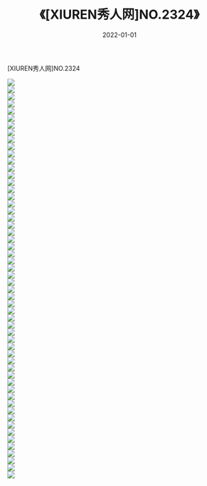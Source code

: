 ﻿---
layout: post
title:  《[XIUREN秀人网]NO.2324》
date:   2022-01-01
img: http://img.660000.xyz/Sharelink/秀人网/秀人网第03部分/[XIUREN秀人网]NO.2324/000.jpg
categories: [美女, 清纯, 唯美]
---

[XIUREN秀人网]NO.2324

 ![](http://img.660000.xyz/Sharelink/秀人网/秀人网第03部分/[XIUREN秀人网]NO.2324/001.jpg) <br>![](http://img.660000.xyz/Sharelink/秀人网/秀人网第03部分/[XIUREN秀人网]NO.2324/002.jpg) <br>![](http://img.660000.xyz/Sharelink/秀人网/秀人网第03部分/[XIUREN秀人网]NO.2324/003.jpg) <br>![](http://img.660000.xyz/Sharelink/秀人网/秀人网第03部分/[XIUREN秀人网]NO.2324/004.jpg) <br>![](http://img.660000.xyz/Sharelink/秀人网/秀人网第03部分/[XIUREN秀人网]NO.2324/005.jpg) <br>![](http://img.660000.xyz/Sharelink/秀人网/秀人网第03部分/[XIUREN秀人网]NO.2324/006.jpg) <br>![](http://img.660000.xyz/Sharelink/秀人网/秀人网第03部分/[XIUREN秀人网]NO.2324/007.jpg) <br>![](http://img.660000.xyz/Sharelink/秀人网/秀人网第03部分/[XIUREN秀人网]NO.2324/008.jpg) <br>![](http://img.660000.xyz/Sharelink/秀人网/秀人网第03部分/[XIUREN秀人网]NO.2324/009.jpg) <br>![](http://img.660000.xyz/Sharelink/秀人网/秀人网第03部分/[XIUREN秀人网]NO.2324/010.jpg) <br>![](http://img.660000.xyz/Sharelink/秀人网/秀人网第03部分/[XIUREN秀人网]NO.2324/011.jpg) <br>![](http://img.660000.xyz/Sharelink/秀人网/秀人网第03部分/[XIUREN秀人网]NO.2324/012.jpg) <br>![](http://img.660000.xyz/Sharelink/秀人网/秀人网第03部分/[XIUREN秀人网]NO.2324/013.jpg) <br>![](http://img.660000.xyz/Sharelink/秀人网/秀人网第03部分/[XIUREN秀人网]NO.2324/014.jpg) <br>![](http://img.660000.xyz/Sharelink/秀人网/秀人网第03部分/[XIUREN秀人网]NO.2324/015.jpg) <br>![](http://img.660000.xyz/Sharelink/秀人网/秀人网第03部分/[XIUREN秀人网]NO.2324/016.jpg) <br>![](http://img.660000.xyz/Sharelink/秀人网/秀人网第03部分/[XIUREN秀人网]NO.2324/017.jpg) <br>![](http://img.660000.xyz/Sharelink/秀人网/秀人网第03部分/[XIUREN秀人网]NO.2324/018.jpg) <br>![](http://img.660000.xyz/Sharelink/秀人网/秀人网第03部分/[XIUREN秀人网]NO.2324/019.jpg) <br>![](http://img.660000.xyz/Sharelink/秀人网/秀人网第03部分/[XIUREN秀人网]NO.2324/020.jpg) <br>![](http://img.660000.xyz/Sharelink/秀人网/秀人网第03部分/[XIUREN秀人网]NO.2324/021.jpg) <br>![](http://img.660000.xyz/Sharelink/秀人网/秀人网第03部分/[XIUREN秀人网]NO.2324/022.jpg) <br>![](http://img.660000.xyz/Sharelink/秀人网/秀人网第03部分/[XIUREN秀人网]NO.2324/023.jpg) <br>![](http://img.660000.xyz/Sharelink/秀人网/秀人网第03部分/[XIUREN秀人网]NO.2324/024.jpg) <br>![](http://img.660000.xyz/Sharelink/秀人网/秀人网第03部分/[XIUREN秀人网]NO.2324/025.jpg) <br>![](http://img.660000.xyz/Sharelink/秀人网/秀人网第03部分/[XIUREN秀人网]NO.2324/026.jpg) <br>![](http://img.660000.xyz/Sharelink/秀人网/秀人网第03部分/[XIUREN秀人网]NO.2324/027.jpg) <br>![](http://img.660000.xyz/Sharelink/秀人网/秀人网第03部分/[XIUREN秀人网]NO.2324/028.jpg) <br>![](http://img.660000.xyz/Sharelink/秀人网/秀人网第03部分/[XIUREN秀人网]NO.2324/029.jpg) <br>![](http://img.660000.xyz/Sharelink/秀人网/秀人网第03部分/[XIUREN秀人网]NO.2324/030.jpg) <br>![](http://img.660000.xyz/Sharelink/秀人网/秀人网第03部分/[XIUREN秀人网]NO.2324/031.jpg) <br>![](http://img.660000.xyz/Sharelink/秀人网/秀人网第03部分/[XIUREN秀人网]NO.2324/032.jpg) <br>![](http://img.660000.xyz/Sharelink/秀人网/秀人网第03部分/[XIUREN秀人网]NO.2324/033.jpg) <br>![](http://img.660000.xyz/Sharelink/秀人网/秀人网第03部分/[XIUREN秀人网]NO.2324/034.jpg) <br>![](http://img.660000.xyz/Sharelink/秀人网/秀人网第03部分/[XIUREN秀人网]NO.2324/035.jpg) <br>![](http://img.660000.xyz/Sharelink/秀人网/秀人网第03部分/[XIUREN秀人网]NO.2324/036.jpg) <br>![](http://img.660000.xyz/Sharelink/秀人网/秀人网第03部分/[XIUREN秀人网]NO.2324/037.jpg) <br>![](http://img.660000.xyz/Sharelink/秀人网/秀人网第03部分/[XIUREN秀人网]NO.2324/038.jpg) <br>![](http://img.660000.xyz/Sharelink/秀人网/秀人网第03部分/[XIUREN秀人网]NO.2324/039.jpg) <br>![](http://img.660000.xyz/Sharelink/秀人网/秀人网第03部分/[XIUREN秀人网]NO.2324/040.jpg) <br>![](http://img.660000.xyz/Sharelink/秀人网/秀人网第03部分/[XIUREN秀人网]NO.2324/041.jpg) <br>![](http://img.660000.xyz/Sharelink/秀人网/秀人网第03部分/[XIUREN秀人网]NO.2324/042.jpg) <br>![](http://img.660000.xyz/Sharelink/秀人网/秀人网第03部分/[XIUREN秀人网]NO.2324/043.jpg) <br>![](http://img.660000.xyz/Sharelink/秀人网/秀人网第03部分/[XIUREN秀人网]NO.2324/044.jpg) <br>![](http://img.660000.xyz/Sharelink/秀人网/秀人网第03部分/[XIUREN秀人网]NO.2324/045.jpg) <br>![](http://img.660000.xyz/Sharelink/秀人网/秀人网第03部分/[XIUREN秀人网]NO.2324/046.jpg) <br>![](http://img.660000.xyz/Sharelink/秀人网/秀人网第03部分/[XIUREN秀人网]NO.2324/047.jpg) <br>![](http://img.660000.xyz/Sharelink/秀人网/秀人网第03部分/[XIUREN秀人网]NO.2324/048.jpg) <br>![](http://img.660000.xyz/Sharelink/秀人网/秀人网第03部分/[XIUREN秀人网]NO.2324/049.jpg) <br>![](http://img.660000.xyz/Sharelink/秀人网/秀人网第03部分/[XIUREN秀人网]NO.2324/050.jpg) <br>![](http://img.660000.xyz/Sharelink/秀人网/秀人网第03部分/[XIUREN秀人网]NO.2324/051.jpg) <br>![](http://img.660000.xyz/Sharelink/秀人网/秀人网第03部分/[XIUREN秀人网]NO.2324/052.jpg) <br>![](http://img.660000.xyz/Sharelink/秀人网/秀人网第03部分/[XIUREN秀人网]NO.2324/053.jpg) <br>![](http://img.660000.xyz/Sharelink/秀人网/秀人网第03部分/[XIUREN秀人网]NO.2324/054.jpg) <br>![](http://img.660000.xyz/Sharelink/秀人网/秀人网第03部分/[XIUREN秀人网]NO.2324/055.jpg) <br>![](http://img.660000.xyz/Sharelink/秀人网/秀人网第03部分/[XIUREN秀人网]NO.2324/056.jpg) <br>